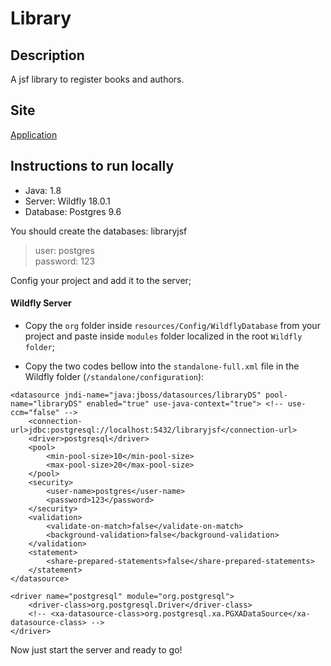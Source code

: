 # Library

## Description

A jsf library to register books and authors.

## Site

[Application](https://libraryjsf.herokuapp.com/index.html)

## Instructions to run locally

* Java: 1.8  
* Server: Wildfly 18.0.1  
* Database: Postgres 9.6  

You should create the databases: libraryjsf  
> user: postgres  
> password: 123  
  
Config your project and add it to the server;  
  
#### Wildfly Server  
- Copy the ``org`` folder inside ``resources/Config/WildflyDatabase`` from your project and paste inside ``modules`` folder localized in the root ``Wildfly folder``;  
  

- Copy the two codes bellow into the ``standalone-full.xml`` file in the Wildfly folder (``/standalone/configuration``):  

```
<datasource jndi-name="java:jboss/datasources/libraryDS" pool-name="libraryDS" enabled="true" use-java-context="true"> <!-- use-ccm="false" -->  
	<connection-url>jdbc:postgresql://localhost:5432/libraryjsf</connection-url>  
	<driver>postgresql</driver>  
	<pool>  
		<min-pool-size>10</min-pool-size>  
		<max-pool-size>20</max-pool-size>  
	</pool>  
	<security>  
		<user-name>postgres</user-name>  
		<password>123</password>  
	</security>  
	<validation>  
		<validate-on-match>false</validate-on-match>  
		<background-validation>false</background-validation>  
	</validation>  
	<statement>  
		<share-prepared-statements>false</share-prepared-statements>  
	</statement>  
</datasource>
```
```
<driver name="postgresql" module="org.postgresql">
	<driver-class>org.postgresql.Driver</driver-class>
	<!-- <xa-datasource-class>org.postgresql.xa.PGXADataSource</xa-datasource-class> -->
</driver>  
```
  
Now just start the server and ready to go! 